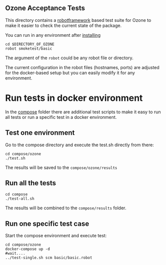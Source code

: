 <!---
  Licensed under the Apache License, Version 2.0 (the "License");
  you may not use this file except in compliance with the License.
  You may obtain a copy of the License at

   http://www.apache.org/licenses/LICENSE-2.0

  Unless required by applicable law or agreed to in writing, software
  distributed under the License is distributed on an "AS IS" BASIS,
  WITHOUT WARRANTIES OR CONDITIONS OF ANY KIND, either express or implied.
  See the License for the specific language governing permissions and
  limitations under the License. See accompanying LICENSE file.
-->

## Ozone Acceptance Tests

This directory contains a [robotframework](http://robotframework.org/) based test suite for Ozone to make it easier to check the current state of the package.

You can run in any environment after [installing](https://github.com/robotframework/robotframework/blob/master/INSTALL.rst)

```
cd $DIRECTORY_OF_OZONE
robot smoketest/basic
```

The argument of the `robot` could be any robot file or directory.

The current configuration in the robot files (hostnames, ports) are adjusted for the docker-based setup but you can easily modify it for any environment.

# Run tests in docker environment

In the [compose](../compose) folder there are additional test scripts to make it easy to run all tests or run a specific test in a docker environment.

## Test one environment

Go to the compose directory and execute the test.sh directly from there:

```
cd compose/ozone
./test.sh
```

The results will be saved to the `compose/ozone/results`

## Run all the tests

```
cd compose
./test-all.sh
```

The results will be combined to the `compose/results` folder.

## Run one specific test case

Start the compose environment and execute test:

```
cd compose/ozone
docker-compose up -d
#wait....
../test-single.sh scm basic/basic.robot
```
